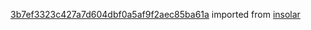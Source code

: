 [3b7ef3323c427a7d604dbf0a5af9f2aec85ba61a](https://github.com/insolar/insolar/commit/3b7ef3323c427a7d604dbf0a5af9f2aec85ba61a) imported from [insolar](https://github.com/insolar/insolar)
